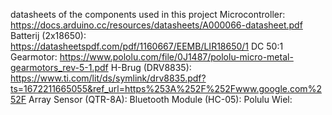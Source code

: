 datasheets of the components used in this project
Microcontroller: https://docs.arduino.cc/resources/datasheets/A000066-datasheet.pdf
Batterij (2x18650): https://datasheetspdf.com/pdf/1160667/EEMB/LIR18650/1
DC 50:1 Gearmotor: https://www.pololu.com/file/0J1487/pololu-micro-metal-gearmotors_rev-5-1.pdf
H-Brug (DRV8835): https://www.ti.com/lit/ds/symlink/drv8835.pdf?ts=1672211665055&ref_url=https%253A%252F%252Fwww.google.com%252F
Array Sensor (QTR-8A):
Bluetooth Module (HC-05):
Polulu Wiel:
